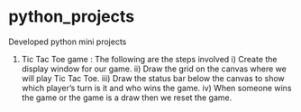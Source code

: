 # python_projects
Developed python mini projects 
1. Tic Tac Toe game :
   The following are the steps involved
      i) Create the display window for our game.
     ii) Draw the grid on the canvas where we will play Tic Tac Toe.
    iii) Draw the status bar below the canvas to show which player’s turn is it and who wins the game.
     iv) When someone wins the game or the game is a draw then we reset the game.

